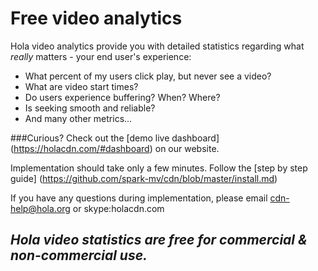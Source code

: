 # Free video analytics

Hola video analytics provide you with detailed statistics regarding what *really* matters - your end user's experience:

- What percent of my users click play, but never see a video?
- What are video start times?
- Do users experience buffering? When? Where?
- Is seeking smooth and reliable?
- And many other metrics...

###Curious? Check out the [demo live dashboard] (https://holacdn.com/#dashboard) on our website.

Implementation should take only a few minutes. Follow the [step by step guide] (https://github.com/spark-mv/cdn/blob/master/install.md)

If you have any questions during implementation, please email cdn-help@hola.org or skype:holacdn.com

## **_Hola video statistics are free for commercial & non-commercial use._**
